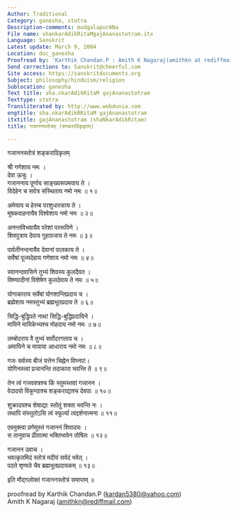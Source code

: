 ```yaml
---
Author: Traditional
Category: ganesha, stotra
Description-comments: mudgalapurANa
File name: shankarAdikRitaMgajAnanastotram.itx
Language: Sanskrit
Latest update: March 9, 2004
Location: doc_ganesha
Proofread by: 'Karthik Chandan.P : Amith K Nagaraj(amithkn at rediffmail.com)'
Send corrections to: Sanskrit@cheerful.com
Site access: https://sanskritdocuments.org
Subject: philosophy/hinduism/religion
Sublocation: ganesha
Text title: sha.nkarAdikRitaM gajAnanastotram
Texttype: stotra
Transliterated by: http://www.webdunia.com
engtitle: sha.nkarAdikRRitaM gajAnanastotram
itxtitle: gajAnanastotram (shaNkarAdikRitam)
title: गजाननस्तोत्रम् (शण्करादिकृइतम्)

---
```

  
 गजाननस्तोत्रं शङ्करादिकृतम्   
  
श्री गणेशाय नमः ।  
देवा ऊचुः ।  
गजाननाय पूर्णाय साङ्ख्यरूपमयाय ते ।  
विदेहेन च सर्वत्र संस्थिताय नमो नमः ॥ १॥  
  
अमेयाय च हेरम्ब परशुधारकाय ते ।  
मूषकवाहनायैव विश्वेशाय नमो नमः ॥ २॥  
  
अनन्तविभवायैव परेशां पररूपिणे ।  
शिवपुत्राय देवाय गुहाग्रजाय ते नमः ॥ ३॥  
  
पार्वतीनन्दनायैव देवानां पालकाय ते ।  
सर्वेषां पूज्यदेहाय गणेशाय नमो नमः ॥ ४॥  
  
स्वानन्दवासिने तुभ्यं शिवस्य कुलदैवत ।  
विष्ण्वादीनां विशेषेण कुलदेवाय ते नमः ॥ ५॥  
  
योगाकाराय सर्वेषां योगशान्तिप्रदाय च ।  
ब्रह्मेशाय नमस्तुभ्यं ब्रह्मभूतप्रदाय ते ॥ ६॥  
  
सिद्धि-बुद्धिपते नाथ! सिद्धि-बुद्धिप्रदायिने ।  
मायिने मायिकेभ्यश्च मोहदाय नमो नमः ॥ ७॥  
  
लम्बोदराय वै तुभ्यं सर्वोदरगताय च ।  
अमायिने च मायाया आधाराय नमो नमः ॥ ८॥  
  
गजः सर्वस्य बीजं यत्तेन चिह्नेन विघ्नप!।  
योगिनस्त्वां प्रजानन्ति तदाकारा भवन्ति ते ॥ ९॥  
  
तेन त्वं गजवक्त्रश्च किं स्तुमस्तवां गजानन ।  
वेदादयो विकुण्ठाश्च शङ्कराद्याश्च देवपाः ॥ १०॥  
  
शुक्रादयश्च शेषाद्याः स्तोतुं शक्ता भवन्ति नः ।  
तथापि संस्तुतोऽसि त्वं स्फूर्त्या त्वद्दर्शनात्मना ॥ ११॥  
  
एवमुक्त्वा प्रणेमुस्तं गजाननं शिवादयः ।  
स तानुवाच प्रीतात्मा भक्तिभावेन तोषितः ॥ १२॥  
  
गजानन उवाच ।  
भवत्कृतमिदं स्तोत्रं मदीयं सर्वदं भवेत् ।  
पठते शृण्वते चैव ब्रह्मभूतप्रदायकम् ॥ १३॥  
  
इति मौद्गलोक्तं गजाननस्तोत्रं समाप्तम् ॥  
  
  
proofread by Karthik Chandan.P (kardan5380@yahoo.com)  
Amith K Nagaraj (amithkn@rediffmail.com)  
  
